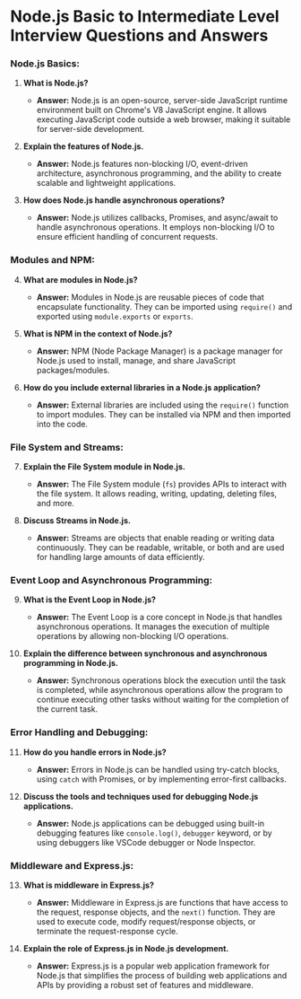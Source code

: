 # Node.js Basic to Intermediate Level Interview Questions and Answers

### Node.js Basics:

1. **What is Node.js?**
   - **Answer:** Node.js is an open-source, server-side JavaScript runtime environment built on Chrome's V8 JavaScript engine. It allows executing JavaScript code outside a web browser, making it suitable for server-side development.

2. **Explain the features of Node.js.**
   - **Answer:** Node.js features non-blocking I/O, event-driven architecture, asynchronous programming, and the ability to create scalable and lightweight applications.

3. **How does Node.js handle asynchronous operations?**
   - **Answer:** Node.js utilizes callbacks, Promises, and async/await to handle asynchronous operations. It employs non-blocking I/O to ensure efficient handling of concurrent requests.

### Modules and NPM:

4. **What are modules in Node.js?**
   - **Answer:** Modules in Node.js are reusable pieces of code that encapsulate functionality. They can be imported using `require()` and exported using `module.exports` or `exports`.

5. **What is NPM in the context of Node.js?**
   - **Answer:** NPM (Node Package Manager) is a package manager for Node.js used to install, manage, and share JavaScript packages/modules.

6. **How do you include external libraries in a Node.js application?**
   - **Answer:** External libraries are included using the `require()` function to import modules. They can be installed via NPM and then imported into the code.

### File System and Streams:

7. **Explain the File System module in Node.js.**
   - **Answer:** The File System module (`fs`) provides APIs to interact with the file system. It allows reading, writing, updating, deleting files, and more.

8. **Discuss Streams in Node.js.**
   - **Answer:** Streams are objects that enable reading or writing data continuously. They can be readable, writable, or both and are used for handling large amounts of data efficiently.

### Event Loop and Asynchronous Programming:

9. **What is the Event Loop in Node.js?**
   - **Answer:** The Event Loop is a core concept in Node.js that handles asynchronous operations. It manages the execution of multiple operations by allowing non-blocking I/O operations.

10. **Explain the difference between synchronous and asynchronous programming in Node.js.**
    - **Answer:** Synchronous operations block the execution until the task is completed, while asynchronous operations allow the program to continue executing other tasks without waiting for the completion of the current task.

### Error Handling and Debugging:

11. **How do you handle errors in Node.js?**
    - **Answer:** Errors in Node.js can be handled using try-catch blocks, using `catch` with Promises, or by implementing error-first callbacks.

12. **Discuss the tools and techniques used for debugging Node.js applications.**
    - **Answer:** Node.js applications can be debugged using built-in debugging features like `console.log()`, `debugger` keyword, or by using debuggers like VSCode debugger or Node Inspector.

### Middleware and Express.js:

13. **What is middleware in Express.js?**
    - **Answer:** Middleware in Express.js are functions that have access to the request, response objects, and the `next()` function. They are used to execute code, modify request/response objects, or terminate the request-response cycle.

14. **Explain the role of Express.js in Node.js development.**
    - **Answer:** Express.js is a popular web application framework for Node.js that simplifies the process of building web applications and APIs by providing a robust set of features and middleware.
